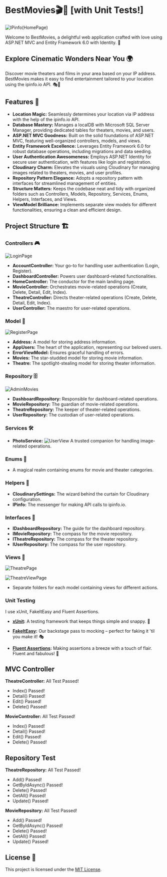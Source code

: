 # BestMovies🎬🍿 [with Unit Tests!]

![IPinfo(HomePage)](https://github.com/YuhanPizza/BestMovies/assets/107896556/f6d1f4bc-e785-434d-a09b-b38a0470faa7)

Welcome to BestMovies, a delightful web application crafted with love using ASP.NET MVC and Entity Framework 6.0 with Identity. 🚀

## Explore Cinematic Wonders Near You 🌍

Discover movie theaters and films in your area based on your IP address. BestMovies makes it easy to find entertainment tailored to your location using the ipinfo.io API. 🎭🎥

## Features 🌟

- **Location Magic:** Seamlessly determines your location via IP address with the help of the ipinfo.io API.
- **Database Mastery:** Manages a localDB with Microsoft SQL Server Manager, providing dedicated tables for theaters, movies, and users.
- **ASP.NET MVC Goodness:** Built on the solid foundations of ASP.NET MVC, featuring well-organized controllers, models, and views.
- **Entity Framework Excellence:** Leverages Entity Framework 6.0 for robust database operations, including migrations and data seeding.
- **User Authentication Awesomeness:** Employs ASP.NET Identity for secure user authentication, with features like login and registration.
- **Cloudinary Charm:** Elevates the visuals using Cloudinary for managing images related to theaters, movies, and user profiles.
- **Repository Pattern Elegance:** Adopts a repository pattern with interfaces for streamlined management of entities.
- **Structure Matters:** Keeps the codebase neat and tidy with organized folders such as Controllers, Models, Repository, Services, Enums, Helpers, Interfaces, and Views.
- **ViewModel Brilliance:** Implements separate view models for different functionalities, ensuring a clean and efficient design.

## Project Structure 🏗️

### Controllers 🎮

![LoginPage](https://github.com/YuhanPizza/BestMovies/assets/107896556/cc0b8a52-b03d-4b2d-a281-85dcd7c9b970)

- **AccountController:** Your go-to for handling user authentication (Login, Register).
- **DashboardController:** Powers user dashboard-related functionalities.
- **HomeController:** The conductor for the main landing page.
- **MovieController:** Orchestrates movie-related operations (Create, Delete, Detail, Edit, Index).
- **TheatreController:** Directs theater-related operations (Create, Delete, Detail, Edit, Index).
- **UserController:** The maestro for user-related operations.

### Model 🎨

![RegisterPage](https://github.com/YuhanPizza/BestMovies/assets/107896556/d3b49952-8690-4007-8dac-17be4ac8bc1c)

- **Address:** A model for storing address information.
- **AppUsers:** The heart of the application, representing our beloved users.
- **ErrorViewModel:** Ensures graceful handling of errors.
- **Movies:** The star-studded model for storing movie information.
- **Theatre:** The spotlight-stealing model for storing theater information.

### Repository 🗄️

![AdminMovies](https://github.com/YuhanPizza/BestMovies/assets/107896556/0fcf9dc2-b7d1-4aa4-9fbb-04652cac4bc1)


- **DashboardRepository:** Responsible for dashboard-related operations.
- **MovieRepository:** The guardian of movie-related operations.
- **TheatreRepository:** The keeper of theater-related operations.
- **UserRepository:** The custodian of user-related operations.

### Services 🛠️

- **PhotoService:** ![UserView](https://github.com/YuhanPizza/BestMovies/assets/107896556/9ff4592a-e1ca-4334-add3-7e02a714ef3e)
A trusted companion for handling image-related operations.

### Enums 🌈

- A magical realm containing enums for movie and theater categories.

### Helpers 🤖

- **CloudinarySettings:** The wizard behind the curtain for Cloudinary configuration.
- **IPinfo:** The messenger for making API calls to ipinfo.io.

### Interfaces 🤝

- **IDashboardRepository:** The guide for the dashboard repository.
- **IMovieRepository:** The compass for the movie repository.
- **ITheatreRepository:** The compass for the theater repository.
- **IUserRepository:** The compass for the user repository.

### Views 👀

![TheatrePage](https://github.com/YuhanPizza/BestMovies/assets/107896556/0943bb36-e663-4c45-869c-0e71adf6fa99)

![TheatreViewPage](https://github.com/YuhanPizza/BestMovies/assets/107896556/45a2d718-0c20-4fef-8dad-7d2af2d3b05c)

- Separate folders for each model containing views for different actions.

### Unit Testing 
I use xUnit, FakeItEasy and Fluent Assertions.

- **[xUnit](https://xunit.net/):** A testing framework that keeps things simple and snappy. 🚦

- **[FakeItEasy](https://fakeiteasy.github.io/):** Our backstage pass to mocking – perfect for faking it 'til you make it! 🎭

- **[Fluent Assertions](https://fluentassertions.com/introduction):** Making assertions a breeze with a touch of flair. Fluent and fabulous! 💬

## MVC Controller

**TheatreController:** All Test Passed!

- Index() Passed!
- Detail() Passed!
- Edit() Passed!
- Delete() Passed!

**MovieController:** All Test Passed!

- Index() Passed!
- Detail() Passed!
- Edit() Passed!
- Delete() Passed!

## Repository Test

**TheatreRepository:** All Test Passed!

- Add() Passed!
- GetByIdAsync() Passed!
- Delete() Passed!
- GetAll() Passed!
- Update() Passed!
  
**MovieRepository:** All Test Passed!

- Add() Passed!
- GetByIdAsync() Passed!
- Delete() Passed!
- GetAll() Passed!
- Update() Passed!

## License 📜

This project is licensed under the [MIT License](LICENSE).
